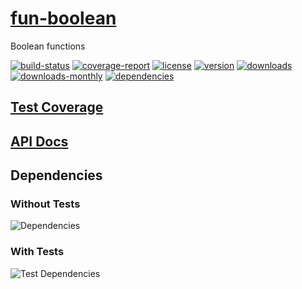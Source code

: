 # [fun-boolean](https://bagrounds.gitlab.io/fun-boolean)

Boolean functions

[![build-status](https://gitlab.com/bagrounds/fun-boolean/badges/master/build.svg)](https://gitlab.com/bagrounds/fun-boolean/commits/master)
[![coverage-report](https://gitlab.com/bagrounds/fun-boolean/badges/master/coverage.svg)](https://gitlab.com/bagrounds/fun-boolean/commits/master)
[![license](https://img.shields.io/npm/l/fun-boolean.svg)](https://www.npmjs.com/package/fun-boolean)
[![version](https://img.shields.io/npm/v/fun-boolean.svg)](https://www.npmjs.com/package/fun-boolean)
[![downloads](https://img.shields.io/npm/dt/fun-boolean.svg)](https://www.npmjs.com/package/fun-boolean)
[![downloads-monthly](https://img.shields.io/npm/dm/fun-boolean.svg)](https://www.npmjs.com/package/fun-boolean)
[![dependencies](https://david-dm.org/bagrounds/fun-boolean/status.svg)](https://david-dm.org/bagrounds/fun-boolean)

## [Test Coverage](https://bagrounds.gitlab.io/fun-boolean/coverage/lcov-report/index.html)

## [API Docs](https://bagrounds.gitlab.io/fun-boolean/docs/index.html)

## Dependencies

### Without Tests

![Dependencies](https://bagrounds.gitlab.io/fun-boolean/img/dependencies.svg)

### With Tests

![Test Dependencies](https://bagrounds.gitlab.io/fun-boolean/img/dependencies-test.svg)

